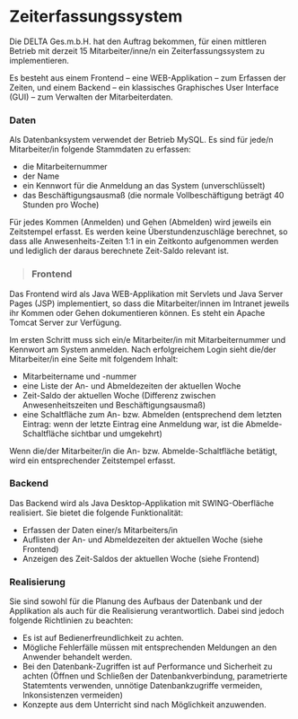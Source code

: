 # Zeiterfassungssystem #

Die DELTA Ges.m.b.H. hat den Auftrag bekommen, für einen mittleren Betrieb mit derzeit 15 Mitarbeiter/inne/n ein Zeiterfassungssystem zu implementieren.

Es besteht aus einem Frontend – eine WEB-Applikation – zum Erfassen der Zeiten, und einem Backend – ein klassisches Graphisches User Interface (GUI) – zum Verwalten der Mitarbeiterdaten.


### Daten ###

Als Datenbanksystem verwendet der Betrieb MySQL. Es sind für jede/n Mitarbeiter/in folgende Stammdaten zu erfassen:
  * die Mitarbeiternummer
  * der Name
  * ein Kennwort für die Anmeldung an das System (unverschlüsselt)
  * das Beschäftigungsausmaß (die normale Vollbeschäftigung beträgt 40 Stunden pro Woche)

Für jedes Kommen (Anmelden)  und Gehen (Abmelden) wird jeweils ein Zeitstempel erfasst.  Es werden keine Überstundenzuschläge berechnet, so dass alle Anwesenheits-Zeiten 1:1 in ein Zeitkonto aufgenommen werden und lediglich der daraus berechnete Zeit-Saldo relevant ist.

> ### Frontend ###

Das Frontend wird als Java WEB-Applikation mit Servlets und Java Server Pages (JSP) implementiert, so dass die Mitarbeiter/innen im Intranet jeweils ihr Kommen oder Gehen dokumentieren können. Es steht ein Apache Tomcat Server zur Verfügung.

Im ersten Schritt muss sich ein/e Mitarbeiter/in mit Mitarbeiternummer und Kennwort am System anmelden.
Nach erfolgreichem Login sieht die/der Mitarbeiter/in eine Seite mit folgendem Inhalt:
  * Mitarbeitername und -nummer
  * eine Liste der An- und Abmeldezeiten der aktuellen Woche
  * Zeit-Saldo der aktuellen Woche (Differenz zwischen Anwesenheitszeiten und Beschäftigungsausmaß)
  * eine Schaltfläche zum An- bzw. Abmelden (entsprechend dem letzten Eintrag: wenn der letzte Eintrag eine Anmeldung war, ist die Abmelde-Schaltfläche sichtbar und umgekehrt)

Wenn die/der Mitarbeiter/in die An- bzw. Abmelde-Schaltfläche betätigt, wird ein entsprechender Zeitstempel erfasst.


### Backend ###

Das Backend wird als Java Desktop-Applikation mit SWING-Oberfläche realisiert. Sie bietet die folgende Funktionalität:
  * Erfassen der Daten einer/s Mitarbeiters/in
  * Auflisten der An- und Abmeldezeiten der aktuellen Woche (siehe Frontend)
  * Anzeigen des Zeit-Saldos der aktuellen Woche (siehe Frontend)

### Realisierung ###

Sie sind sowohl für die Planung des Aufbaus der Datenbank und der Applikation als auch für die Realisierung verantwortlich. Dabei sind jedoch folgende Richtlinien zu beachten:
  * Es ist auf Bedienerfreundlichkeit zu achten.
  * Mögliche Fehlerfälle müssen mit entsprechenden Meldungen an den Anwender behandelt werden.
  * Bei den Datenbank-Zugriffen ist auf Performance und Sicherheit zu achten (Öffnen und Schließen der Datenbankverbindung, parametrierte Statemtents verwenden, unnötige Datenbankzugriffe vermeiden, Inkonsistenzen vermeiden)
  * Konzepte aus dem Unterricht sind nach Möglichkeit anzuwenden.
